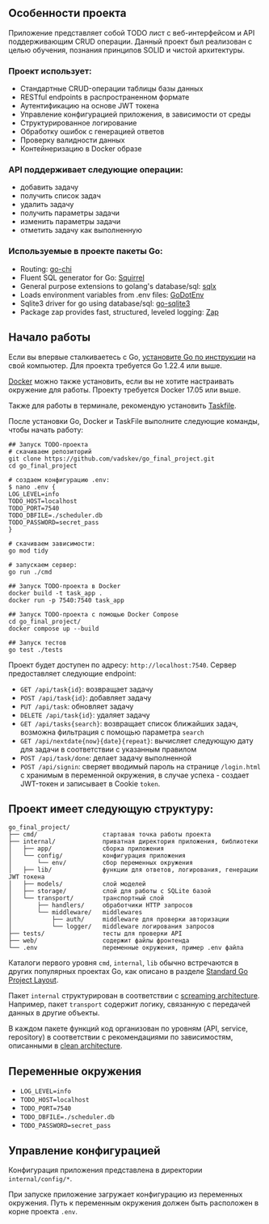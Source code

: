 ## Особенности проекта
Приложение представляет собой TODO лист с веб-интерфейсом и API поддерживающим CRUD операции. Данный проект был реализован с целью обучения, познания принципов SOLID и чистой архитектуры.

### Проект использует:
* Стандартные CRUD-операции таблицы базы данных
* RESTful endpoints в распространенном формате
* Аутентификацию на основе JWT токена
* Управление конфигурацией приложения, в зависимости от среды
* Структурированное логирование
* Обработку ошибок с генерацией ответов
* Проверку валидности данных
* Контейнеризацию в Docker образе

### API поддерживает следующие операции:
* добавить задачу
* получить список задач
* удалить задачу
* получить параметры задачи
* изменить параметры задачи
* отметить задачу как выполненную

### Используемые в проекте пакеты Go:
* Routing: [go-chi](https://github.com/go-chi/chi)
* Fluent SQL generator for Go: [Squirrel](https://github.com/Masterminds/squirrel)
* General purpose extensions to golang's database/sql: [sqlx](https://github.com/jmoiron/sqlx)
* Loads environment variables from .env files: [GoDotEnv](https://github.com/joho/godotenv)
* Sqlite3 driver for go using database/sql: [go-sqlite3](https://github.com/mattn/go-sqlite3)
* Package zap provides fast, structured, leveled logging: [Zap](go.uber.org/zap)

## Начало работы

Если вы впервые сталкиваетесь с Go, [установите Go по инструкции](https://golang.org/doc/install) на свой компьютер. Для проекта требуется Go 1.22.4 или выше.

[Docker](https://www.docker.com/get-started) можно также установить, если вы не хотите настраивать окружение для работы. Проекту требуется Docker 17.05 или выше.

Также для работы в терминале, рекомендую установить [Taskfile](https://taskfile.dev/installation/).

После установки Go, Docker и TaskFile выполните следующие команды, чтобы начать работу:

```shell
## Запуск TODO-проекта
# скачиваем репозиторий
git clone https://github.com/vadskev/go_final_project.git
cd go_final_project

# создаем конфигурацию .env:
$ nano .env {
LOG_LEVEL=info
TODO_HOST=localhost
TODO_PORT=7540
TODO_DBFILE=./scheduler.db
TODO_PASSWORD=secret_pass
}

# скачиваем зависимости:
go mod tidy

# запускаем сервер:
go run ./cmd
```

```shell
## Запуск TODO-проекта в Docker
docker build -t task_app .
docker run -p 7540:7540 task_app
```

```shell
## Запуск TODO-проекта с помощью Docker Compose 
cd go_final_project/
docker compose up --build
```
```shell
## Запуск тестов
go test ./tests
```

Проект будет доступен по адресу: `http://localhost:7540`. Сервер предоставляет следующие endpoint:

* `GET /api/task{id}`: возвращает задачу
* `POST /api/task{id}`: добавляет задачу
* `PUT /api/task`: обновляет задачу
* `DELETE /api/task{id}`: удаляет задачу
* `GET /api/tasks{search}`: возвращает список ближайших задач, возможна фильтрация с помощью параметра `search`
* `GET /api/nextdate{now}{date}{repeat}`: вычисляет следующую дату для задачи в соответствии с указанным правилом
* `POST /api/task/done`: делает задачу выполненной
* `POST /api/signin`: сверяет вводимый пароль на странице `/login.html` с хранимым в переменной окружения, в случае успеха - создает JWT-токен и записывает в Cookie `token`.

## Проект имеет следующую структуру:
```
go_final_project/
├── cmd/                  стартавая точка работы проекта
├── internal/             приватная директория приложения, библиотеки
│   ├── app/              сборка приложения
│   └── config/           конфигурация приложения
│       └── env/          сбор переменных окружения
│   ├── lib/              функции для ответов, логирования, генерации JWT токена
│   ├── models/           слой моделей
│   ├── storage/          слой для работы с SQLite базой
│   └── transport/        транспортный слой
│       ├── handlers/     обработчики HTTP запросов
│       └── middleware/   middlewares
│           ├── auth/     middleware для проверки авторизации
│           └── logger/   middleware логирования запросов
├── tests/                тесты для проверки API
├── web/                  содержит файлы фронтенда
└── .env                  переменные окружения, пример .env файла
```

Каталоги первого уровня `cmd`, `internal`, `lib` обычно встречаются в других популярных проектах Go, как описано 
в разделе [Standard Go Project Layout](https://github.com/golang-standards/project-layout).

Пакет `internal` структурирован в соответствии с [screaming architecture](https://blog.cleancoder.com/uncle-bob/2011/09/30/Screaming-Architecture.html). 
Например, пакет `transport` содержит логику, связанную с передачей данных в другие объекты.

В каждом пакете функций код организован по уровням (API, service, repository) в соответствии с рекомендациями по зависимостям, 
описанными в [clean architecture](https://blog.cleancoder.com/uncle-bob/2012/08/13/the-clean-architecture.html).

## Переменные окружения
* `LOG_LEVEL=info`
* `TODO_HOST=localhost`
* `TODO_PORT=7540`
* `TODO_DBFILE=./scheduler.db`
* `TODO_PASSWORD=secret_pass`

## Управление конфигурацией

Конфигурация приложения представлена в директории `internal/config/*`.

При запуске приложение загружает конфигурацию из переменных окружения. Путь к переменным окружения должен быть расположен в корне проекта `.env`.

